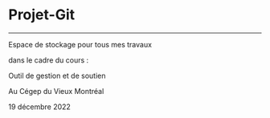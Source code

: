 # **Projet-Git**
----------------------------------------------
Espace de stockage pour tous mes travaux

dans le cadre du cours :

Outil de gestion et de soutien

Au Cégep du Vieux Montréal

19 décembre 2022

